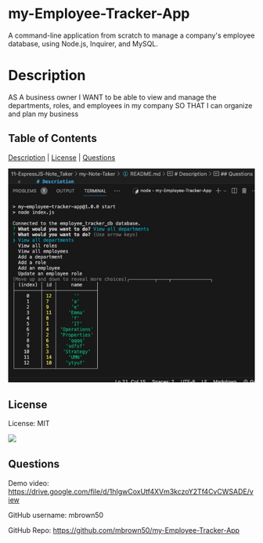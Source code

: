   # my-Employee-Tracker-App
  A command-line application from scratch to manage a company's employee database, using Node.js, Inquirer, and MySQL.

  # Description
  AS A business owner
  I WANT to be able to view and manage the departments, roles, and employees in my company
  SO THAT I can organize and plan my business 

  ## Table of Contents

  [Description](#description) | [License](#license) | [Questions](#questions)
  
  ![Image of deployed site 1](./images/Tracker.jpg "Deployed site")

  ## License
  
  License: MIT

  [<img src="https://img.shields.io/badge/License-MIT-yellow.svg">](https://opensource.org/licenses/MIT)
  
  ## Questions

  Demo video: https://drive.google.com/file/d/1hIgwCoxUtf4XVm3kczoY2Tf4CvCWSADE/view
  
  GitHub username: mbrown50

  GitHub Repo: https://github.com/mbrown50/my-Employee-Tracker-App
